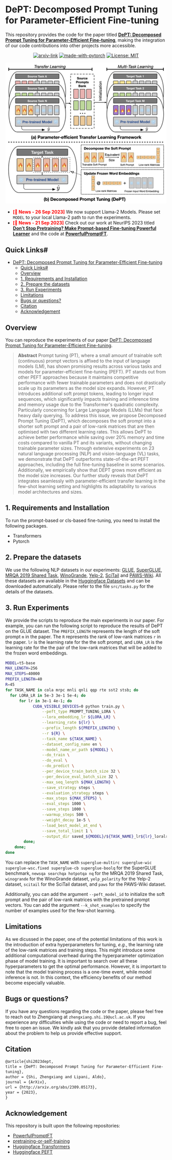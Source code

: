 # DePT: Decomposed Prompt Tuning for Parameter-Efficient Fine-tuning
This repository provides the code for the paper titled **[DePT: Decomposed Prompt Tuning for Parameter-Efficient Fine-tuning](https://arxiv.org/abs/2309.05173)**, making the integration of our code contributions into other projects more accessible.

<div align="center">

  [![arxiv-link](https://img.shields.io/badge/Paper-PDF-red?style=flat&logo=arXiv&logoColor=red)](https://arxiv.org/abs/2309.05173)
  [![made-with-pytorch](https://img.shields.io/badge/Made%20with-PyTorch-brightgreen)](https://pytorch.org/)
  [![License: MIT](https://img.shields.io/badge/License-MIT-yellow.svg)](https://opensource.org/licenses/MIT)
</div>

<p align="center">
  <img src="asset/ours.png" width="550"></a>
  <br />
</p>

- **<span style="color:red;">[:loudspeaker: News - 26 Sep 2023]</span>** We now support Llama-2 Models. Please set `MODEL` to your local Llama-2 path to run the experiments.
- **<span style="color:red;">[:loudspeaker: News - 21 Sep 2023]</span>** Check out our work at NeurIPS 2023 titled **[Don’t Stop Pretraining? Make Prompt-based Fine-tuning Powerful Learner](https://arxiv.org/abs/2305.01711)** and the code at **[PowerfulPromptFT](https://github.com/ZhengxiangShi/PowerfulPromptFT)**.

## Quick Links#
- [DePT: Decomposed Prompt Tuning for Parameter-Efficient Fine-tuning](#dept-decomposed-prompt-tuning-for-parameter-efficient-fine-tuning)
  - [Quick Links#](#quick-links)
  - [Overview](#overview)
  - [1. Requirements and Installation](#1-requirements-and-installation)
  - [2. Prepare the datasets](#2-prepare-the-datasets)
  - [3. Run Experiments](#3-run-experiments)
  - [Limitations](#limitations)
  - [Bugs or questions?](#bugs-or-questions)
  - [Citation](#citation)
  - [Acknowledgement](#acknowledgement)


## Overview
You can reproduce the experiments of our paper [DePT: Decomposed Prompt Tuning for Parameter-Efficient Fine-tuning](https://arxiv.org/abs/2309.05173).

> **Abstract**
> Prompt tuning (PT), where a small amount of trainable soft (continuous) prompt vectors is affixed to the input of language models (LM), has shown promising results across various tasks and models for parameter-efficient fine-tuning (PEFT). PT stands out from other PEFT approaches because it maintains competitive performance with fewer trainable parameters and does not drastically scale up its parameters as the model size expands. However, PT introduces additional soft prompt tokens, leading to longer input sequences, which significantly impacts training and inference time and memory usage due to the Transformer's quadratic complexity. Particularly concerning for Large Language Models (LLMs) that face heavy daily querying. To address this issue, we propose Decomposed Prompt Tuning (DePT), which decomposes the soft prompt into a shorter soft prompt and a pair of low-rank matrices that are then optimised with two different learning rates. This allows DePT to achieve better performance while saving over 20% memory and time costs compared to vanilla PT and its variants, without changing trainable parameter sizes. Through extensive experiments on 23 natural language processing (NLP) and vision-language (VL) tasks, we demonstrate that DePT outperforms state-of-the-art PEFT approaches, including the full fine-tuning baseline in some scenarios. Additionally, we empirically show that DEPT grows more efficient as the model size increases. Our further study reveals that DePT integrates seamlessly with parameter-efficient transfer learning in the few-shot learning setting and highlights its adaptability to various model architectures and sizes.

## 1. Requirements and Installation
To run the prompt-based or cls-based fine-tuning, you need to install the following packages.
- Transformers
- Pytorch

## 2. Prepare the datasets
We use the following NLP datasets in our experiments: [GLUE](https://huggingface.co/datasets/glue), [SuperGLUE](https://huggingface.co/datasets/super_glue), [MRQA 2019 Shared Task](https://huggingface.co/lucadiliello), [WinoGrande](https://huggingface.co/datasets/winogrande), [Yelp-2](https://huggingface.co/datasets/yelp_polarity), [SciTail](https://huggingface.co/datasets/scitail/viewer/snli_format/train) and [PAWS-Wiki](https://huggingface.co/datasets/paws). All these datasets are available in the [Huggingface Datasets](https://huggingface.co/datasets) and can be downloaded automatically. Please refer to the file `src/tasks.py` for the details of the datasets. 

## 3. Run Experiments
We provide the scripts to reproduce the main experiments in our paper.
For example, you can run the following script to reproduce the results of DePT on the GLUE dataset. The `PREFIX_LENGTH` represents the length of the soft prompt `m` in the paper. The `R` represents the rank of low-rank matrices `r` in the paper. `lr` is the learning rate for the the soft prompt, and `LORA_LR` is the learning rate for the the pair of the low-rank matrices that will be added to the frozen word embeddings.
```sh
MODEL=t5-base
MAX_LENGTH=256
MAX_STEPS=40000
PREFIX_LENGTH=40 
R=45
for TASK_NAME in cola mrpc mnli qnli qqp rte sst2 stsb; do
  for LORA_LR in 5e-3 3e-1 5e-4; do
      for lr in 3e-1 4e-1; do
            CUDA_VISIBLE_DEVICES=0 python train.py \
                --peft_type PROMPT_TUNING_LORA \
                --lora_embedding_lr ${LORA_LR} \
                --learning_rate ${lr} \
                --prefix_length ${PREFIX_LENGTH} \
                --r ${R} \
                --task_name ${TASK_NAME} \
                --dataset_config_name en \
                --model_name_or_path ${MODEL} \
                --do_train \
                --do_eval \
                --do_predict \
                --per_device_train_batch_size 32 \
                --per_device_eval_batch_size 32 \
                --max_seq_length ${MAX_LENGTH} \
                --save_strategy steps \
                --evaluation_strategy steps \
                --max_steps ${MAX_STEPS} \
                --eval_steps 1000 \
                --save_steps 1000 \
                --warmup_steps 500 \
                --weight_decay 1e-5 \
                --load_best_model_at_end \
                --save_total_limit 1 \
                --output_dir saved_${MODEL}/${TASK_NAME}_lr${lr}_loralr${LORA_LR}_pl${PREFIX_LENGTH}_r${R}_st${MAX_STEPS};
        done;
    done;
done
```
You can replace the `TASK_NAME` with `superglue-multirc superglue-wic superglue-wsc.fixed superglue-cb superglue-boolq` for the SuperGLUE benchmark, `newsqa searchqa hotpotqa nq` for the MRQA 2019 Shared Task, `winogrande` for the WinoGrande dataset, `yelp_polarity` for the Yelp-2 dataset, `scitail` for the SciTail dataset, and `paws` for the PAWS-Wiki dataset. 

Additionally, you can add the argument `--peft_model_id` to initialize the soft prompt and the pair of low-rank matrices with the pretrained prompt vectors. You can add the argument `--k_shot_examples` to specify the number of examples used for the few-shot learning.

## Limitations
As we dicussed in the paper, one of the potential limitations of this work is the introduction of extra hyperparameters for tuning, *e.g.*, the learning rate of the low-rank matrices and training steps. This might introduce some additional computational overhead during the hyperparameter optimization phase of model training. It is important to search over all these hyperparameters to get the optimal performance. However, it is important to note that the model training process is a one-time event, while model inference is not. In this context, the efficiency benefits of our method become especially valuable. 

## Bugs or questions?
If you have any questions regarding the code or the paper, please feel free to reach out to Zhengxiang at `zhengxiang.shi.19@ucl.ac.uk`.  If you experience any difficulties while using the code or need to report a bug, feel free to open an issue. We kindly ask that you provide detailed information about the problem to help us provide effective support.

## Citation
```
@article{shi2023dept,
title = {DePT: Decomposed Prompt Tuning for Parameter-Efficient Fine-tuning},
author = {Shi, Zhengxiang and Lipani, Aldo},
journal = {ArXiv},
url = {http://arxiv.org/abs/2309.05173},
year = {2023},
}
```

## Acknowledgement
This repository is built upon the following repositories:
- [PowerfulPromptFT](https://github.com/ZhengxiangShi/PowerfulPromptFT)
- [pretraining-or-self-training](https://github.com/amzn/pretraining-or-self-training)
- [Huggingface Transformers](https://github.com/huggingface/transformers)
- [Huggingface PEFT](https://github.com/huggingface/peft)

